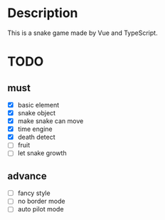 # Description

This is a snake game made by Vue and TypeScript.

# TODO

## must

- [x] basic element
- [x] snake object
- [x] make snake can move
- [x] time engine
- [x] death detect
- [ ] fruit
- [ ] let snake growth

## advance

- [ ] fancy style
- [ ] no border mode
- [ ] auto pilot mode
